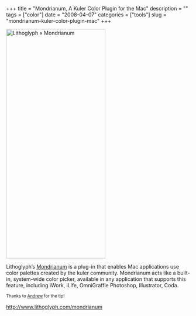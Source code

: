 +++
title = "Mondrianum, A Kuler Color Plugin for the Mac"
description = ""
tags = ["color"]
date = "2008-04-07"
categories = ["tools"]
slug = "mondrianum-kuler-color-plugin-mac"
+++


<p><a href="http://www.flickr.com/photos/jibbajabba/2395992300/" title="Lithoglyph » Mondrianum by jibbajabba, on Flickr"><img src="//farm4.static.flickr.com/3020/2395992300_f52544078a_o.png" width="271" height="627" alt="Lithoglyph » Mondrianum" /></a></p>
<p>Lithoglyph’s <a href="http://www.lithoglyph.com/mondrianum">Mondrianum</a> is a plug-in that enables Mac applications use color palettes created by the kuler community. Mondrianum acts like a built-in, system-wide color picker, available in any application that supports this feature, including iWork, iLife, OmniGraffle Photoshop, Illustrator, Coda.</p>
<p><small>Thanks to <a href="http://doctype.cx/">Andrew</a> for the tip!</small></p>
  
<p><a href="http://www.lithoglyph.com/mondrianum">http://www.lithoglyph.com/mondrianum</a></p>
      
